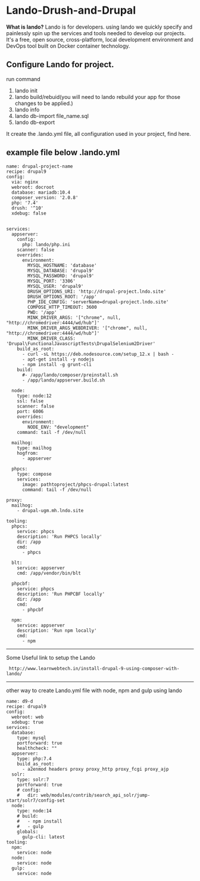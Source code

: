 # Lando-Drush-and-Drupal

**What is lando?**
Lando is for developers. using lando we quickly specify and painlessly spin up the services and tools needed to develop our projects. It's a free, open source, cross-platform, local development environment and DevOps tool built on Docker container technology.

**Configure Lando for project.**
----
run command
1.  lando init
2.  lando build/rebuid(you will need to lando rebuild your app for those changes to be applied.)
3.  lando info
4.  lando db-import file_name.sql
5.  lando db-export

It create the .lando.yml file, all configuration used in your project, find here.

example file below .lando.yml
----------------------------

    name: drupal-project-name
    recipe: drupal9
    config:
      via: nginx  
      webroot: docroot  
      database: mariadb:10.4    
      composer_version: '2.0.8'  
      php: '7.4'  
      drush: '^10'  
      xdebug: false


    services:
      appserver:
        config:
          php: lando/php.ini
        scanner: false
        overrides:
          environment:
            MYSQL_HOSTNAME: 'database'
            MYSQL_DATABASE: 'drupal9'
            MYSQL_PASSWORD: 'drupal9'
            MYSQL_PORT: '3306'
            MYSQL_USER: 'drupal9'
            DRUSH_OPTIONS_URI: 'http://drupal-project.lndo.site'
            DRUSH_OPTIONS_ROOT: '/app'
            PHP_IDE_CONFIG: 'serverName=drupal-project.lndo.site'
            COMPOSE_HTTP_TIMEOUT: 3600
            PWD: '/app'
            MINK_DRIVER_ARGS: '["chrome", null, "http://chromedriver:4444/wd/hub"]'
            MINK_DRIVER_ARGS_WEBDRIVER: '["chrome", null, "http://chromedriver:4444/wd/hub"]'
            MINK_DRIVER_CLASS: 'Drupal\FunctionalJavascriptTests\DrupalSelenium2Driver'
        build_as_root:
          - curl -sL https://deb.nodesource.com/setup_12.x | bash -
          - apt-get install -y nodejs
          - npm install -g grunt-cli
        build:
          #- /app/lando/composer/preinstall.sh
          - /app/lando/appserver.build.sh

      node:
        type: node:12
        ssl: false
        scanner: false
        port: 6006
        overrides:
          environment:
            NODE_ENV: "development"
        command: tail -f /dev/null

      mailhog:
        type: mailhog
        hogfrom:
          - appserver

      phpcs:
        type: compose
        services:
          image: pathtoproject/phpcs-drupal:latest
          command: tail -f /dev/null

    proxy:
      mailhog:
        - drupal-ugm.mh.lndo.site

    tooling:
      phpcs:
        service: phpcs
        description: 'Run PHPCS locally'
        dir: /app
        cmd:
          - phpcs

      blt:
        service: appserver
        cmd: /app/vendor/bin/blt

      phpcbf:
        service: phpcs
        description: 'Run PHPCBF locally'
        dir: /app
        cmd:
          - phpcbf

      npm:
        service: appserver
        description: 'Run npm locally'
        cmd:
          - npm

----------------------

   Some Useful link to setup the Lando
   
     http://www.learnwebtech.in/install-drupal-9-using-composer-with-lando/
     
     
----------------------

other way to create Lando.yml file with node, npm and gulp using lando
    
    name: d9-d
    recipe: drupal9
    config:
      webroot: web
      xdebug: true
    services:
      database:
        type: mysql
        portforward: true
        healthcheck: ""
      appserver:
        type: php:7.4
        build_as_root:
          - a2enmod headers proxy proxy_http proxy_fcgi proxy_ajp
      solr:
        type: solr:7
        portforward: true
        # config:
        #   dir: web/modules/contrib/search_api_solr/jump-start/solr7/config-set
      node:
        type: node:14
        # build:
        #   - npm install
        #   - gulp
        globals:
          gulp-cli: latest
    tooling:
      npm:
        service: node
      node:
        service: node
      gulp:
        service: node

